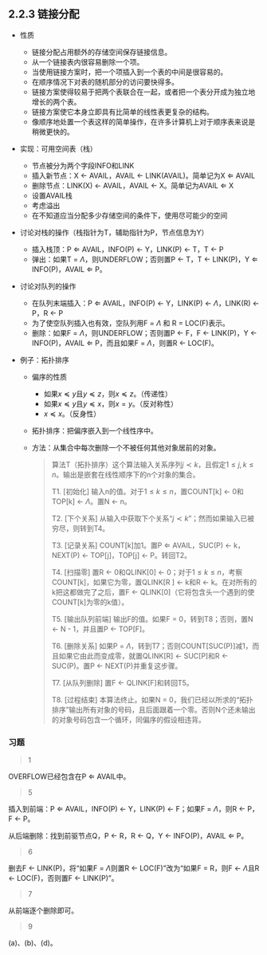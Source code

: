 ## 2.2.3 链接分配

- 性质
  - 链接分配占用额外的存储空间保存链接信息。
  - 从一个链接表内很容易删除一个项。
  - 当使用链接方案时，把一个项插入到一个表的中间是很容易的。
  - 在顺序情况下对表的随机部分的访问要快得多。
  - 链接方案使得较易于把两个表联合在一起，或者把一个表分开成为独立地增长的两个表。
  - 链接方案使它本身立即具有比简单的线性表更复杂的结构。
  - 像顺序地处置一个表这样的简单操作，在许多计算机上对于顺序表来说是稍微更快的。
- 实现：可用空间表（栈）
  - 节点被分为两个字段INFO和LINK
  - 插入新节点：X $\leftarrow$ AVAIL，AVAIL $\leftarrow$ LINK(AVAIL)。简单记为X $\Leftarrow$ AVAIL
  - 删除节点：LINK(X) $\leftarrow$ AVAIL，AVAIL $\leftarrow$ X。简单记为AVAIL $\Leftarrow$ X
  - 设置AVAIL栈
  - 考虑溢出
  - 在不知道应当分配多少存储空间的条件下，使用尽可能少的空间
- 讨论对栈的操作（栈指针为T，辅助指针为P，节点信息为Y）
  - 插入栈顶：P $\Leftarrow$ AVAIL，INFO(P) $\leftarrow$ Y，LINK(P) $\leftarrow$ T，T $\leftarrow$ P
  - 弹出：如果T = $\Lambda$，则UNDERFLOW；否则置P $\leftarrow$ T，T $\leftarrow$ LINK(P)，Y $\Leftarrow$ INFO(P)，AVAIL $\Leftarrow$ P。
- 讨论对队列的操作
  - 在队列末端插入：P $\Leftarrow$ AVAIL，INFO(P) $\leftarrow$ Y，LINK(P) $\leftarrow$ $\Lambda$，LINK(R) $\leftarrow$ P，R $\leftarrow$ P
  - 为了使空队列插入也有效，空队列用F = $\Lambda$ 和 R = LOC(F)表示。
  - 删除：如果F = $\Lambda$，则UNDERFLOW；否则置P $\leftarrow$ F，F $\leftarrow$ LINK(P)，Y $\leftarrow$ INFO(P)，AVAIL $\Leftarrow$ P，而且如果F = $\Lambda$，则置R $\leftarrow$ LOC(F)。

- 例子：拓扑排序

  - 偏序的性质

    - 如果$x \preceq y$且$y \preceq z$，则$x \preceq z$。（传递性）
    - 如果$x \preceq y$且$y \preceq x$，则$x = y$。（反对称性）
    - $x \preceq x$。（反身性）

  - 拓扑排序：把偏序嵌入到一个线性序中。

  - 方法：从集合中每次删除一个不被任何其他对象居前的对象。

    > 算法T（拓扑排序）这个算法输入关系序列$j \prec k$，且假定$1 \le j, k \le n$。输出是嵌套在线性顺序下的n个对象的集合。
    >
    > T1. [初始化] 输入n的值。对于$1 \le k \le n$，置COUNT[k] $\leftarrow$ 0和TOP[k] $\leftarrow$ $\Lambda$。置N $\leftarrow$ n。
    >
    > T2. [下个关系] 从输入中获取下个关系“$j \prec k$”；然而如果输入已被穷尽，则转到T4。
    >
    > T3. [记录关系] COUNT[k]加1。置P $\Leftarrow$ AVAIL，SUC(P) $\leftarrow$ k，NEXT(P) $\leftarrow$ TOP[j]，TOP[j] $\leftarrow$ P。转回T2。
    >
    > T4. [扫描零] 置R $\leftarrow$ 0和QLINK[0] $\leftarrow$ 0；对于$1 \le k \le n$，考察COUNT[k]，如果它为零，置QLINK[R ] $\leftarrow$ k和R $\leftarrow$ k。在对所有的k把这都做完了之后，置F $\leftarrow$ QLINK[0]（它将包含头一个遇到的使COUNT[k]为零的k值）。
    >
    > T5. [输出队列前端] 输出F的值。如果F = 0，转到T8；否则，置N $\leftarrow$ N - 1，并且置P $\leftarrow$ TOP[F]。
    >
    > T6. [删除关系] 如果P = $\Lambda$，转到T7；否则COUNT[SUC(P)]减1，而且如果它由此而变成零，就置QLINK[R] $\leftarrow$ SUC[P]和R $\leftarrow$ SUC(P)。置P $\leftarrow$ NEXT(P)并重复这步骤。
    >
    > T7. [从队列删除] 置F $\leftarrow$ QLINK[F]和转回T5。
    >
    > T8. [过程结束] 本算法终止。如果N = 0，我们已经以所求的“拓扑排序”输出所有对象的号码，且后面跟着一个零。否则N个还未输出的对象号码包含一个循环，同偏序的假设相违背。

### 习题

> 1

OVERFLOW已经包含在P $\Leftarrow$ AVAIL中。

> 5

插入到前端：P $\Leftarrow$ AVAIL，INFO(P) $\leftarrow$ Y，LINK(P) $\leftarrow$ F；如果F = $\Lambda$，则R $\leftarrow$ P，F $\leftarrow$ P。

从后端删除：找到前驱节点Q，P $\leftarrow$ R，R $\leftarrow$ Q，Y $\leftarrow$ INFO(P)，AVAIL $\Leftarrow$ P。

> 6

删去F $\leftarrow$ LINK(P)，将“如果F = $\Lambda$则置R $\leftarrow$ LOC(F)”改为“如果F = R，则F $\leftarrow$ $\Lambda$且R $\leftarrow$ LOC(F)，否则置F $\leftarrow$ LINK(P)”。

> 7

从前端逐个删除即可。

> 9

(a)、(b)、(d)。





